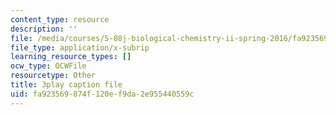 ```yaml
---
content_type: resource
description: ''
file: /media/courses/5-08j-biological-chemistry-ii-spring-2016/fa923569874f120ef9da2e955440559c_JbV0aUHvROc.srt
file_type: application/x-subrip
learning_resource_types: []
ocw_type: OCWFile
resourcetype: Other
title: 3play caption file
uid: fa923569-874f-120e-f9da-2e955440559c
---
```

